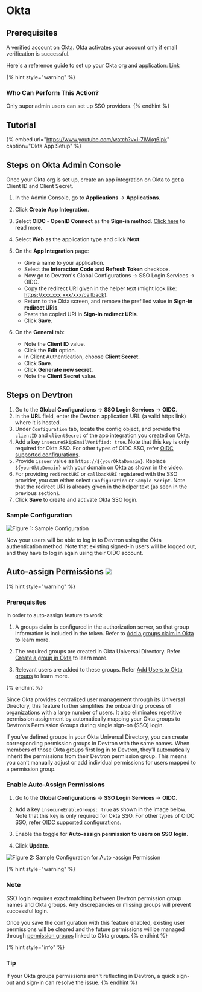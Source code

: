 # Okta

## Prerequisites

A verified account on [Okta](https://www.okta.com/). Okta activates your account only if email verification is successful.

Here's a reference guide to set up your Okta org and application: [Link](https://developer.okta.com/docs/guides/oie-embedded-common-org-setup/go/main/)

{% hint style="warning" %}
### Who Can Perform This Action?
Only super admin users can set up SSO providers.
{% endhint %}

## Tutorial

{% embed url="https://www.youtube.com/watch?v=i-7IWkg6Ipk" caption="Okta App Setup" %}

## Steps on Okta Admin Console

Once your Okta org is set up, create an app integration on Okta to get a Client ID and Client Secret.

1. In the Admin Console, go to **Applications** → **Applications**.

2. Click **Create App Integration**.

3. Select **OIDC - OpenID Connect** as the **Sign-in method**. [Click here](https://www.okta.com/openid-connect/) to read more.

4. Select **Web** as the application type and click **Next**.

5. On the **App Integration** page:
    * Give a name to your application.
    * Select the **Interaction Code** and **Refresh Token** checkbox.
    * Now go to Devtron's Global Configurations → SSO Login Services → OIDC.
    * Copy the redirect URI given in the helper text (might look like: https://xxx.xxx.xxx/xxx/callback).
    * Return to the Okta screen, and remove the prefilled value in **Sign-in redirect URIs**.
    * Paste the copied URI in **Sign-in redirect URIs**.
    * Click **Save**.

6. On the **General** tab:
    * Note the **Client ID** value.
    * Click the **Edit** option.
    * In Client Authentication, choose **Client Secret**.
    * Click **Save**.
    * Click **Generate new secret**.
    * Note the **Client Secret** value.


## Steps on Devtron

1. Go to the **Global Configurations** → **SSO Login Services** → **OIDC**.
2. In the **URL** field, enter the Devtron application URL (a valid https link) where it is hosted.
3. Under `Configuration` tab, locate the config object, and provide the `clientID` and `clientSecret` of the app integration you created on Okta.
4. Add a key `insecureSkipEmailVerified: true`. Note that this key is only required for Okta SSO. For other types of OIDC SSO, refer [OIDC supported configurations](https://dexidp.io/docs/connectors/oidc/).
5. Provide `issuer` value as `https://${yourOktaDomain}`. Replace `${yourOktaDomain}` with your domain on Okta as shown in the video.
6. For providing `redirectURI` or `callbackURI` registered with the SSO provider, you can either select `Configuration` or `Sample Script`. Note that the redirect URI is already given in the helper text (as seen in the previous section).
7. Click **Save** to create and activate Okta SSO login.

### Sample Configuration

![Figure 1: Sample Configuration](https://devtron-public-asset.s3.us-east-2.amazonaws.com/images/global-configurations/sso-login-service/sample-config-okta.jpg)

Now your users will be able to log in to Devtron using the Okta authentication method. Note that existing signed-in users will be logged out, and they have to log in again using their OIDC account.

## Auto-assign Permissions [![](https://devtron-public-asset.s3.us-east-2.amazonaws.com/images/elements/EnterpriseTag.svg)](https://devtron.ai/pricing)

{% hint style="warning" %}
### Prerequisites

In order to auto-assign feature to work

1. A groups claim is configured in the authorization server, so that group information is included in the token. Refer to [Add a groups claim in Okta](https://developer.okta.com/docs/guides/customize-tokens-groups-claim/main/#add-a-groups-claim-for-the-org-authorization-server) to learn more.

2. The required groups are created in Okta Universal Directory. Refer [Create a group in Okta](https://help.okta.com/en-us/content/topics/users-groups-profiles/usgp-groups-create.htm) to learn more.

3. Relevant users are added to these groups. Refer [Add Users to Okta groups](https://support.okta.com/help/s/article/adding-users-to-okta-groups?language=en_US) to learn more.

{% endhint %}

Since Okta provides centralized user management through its Universal Directory, this feature further simplifies the onboarding process of organizations with a large number of users. It also eliminates repetitive permission assignment by automatically mapping your Okta groups to Devtron’s Permission Groups during single sign-on (SSO) login.

If you’ve defined groups in your Okta Universal Directory, you can create corresponding permission groups in Devtron with the same names. When members of those Okta groups first log in to Devtron, they’ll automatically inherit the permissions from their Devtron permission group. This means you can’t manually adjust or add individual permissions for users mapped to a permission group.

### Enable Auto-Assign Permissions

1. Go to the **Global Configurations** → **SSO Login Services** → **OIDC**.

2. Add a key `insecureEnableGroups: true` as shown in the image below. Note that this key is only required for Okta SSO. For other types of OIDC SSO, refer [OIDC supported configurations](https://dexidp.io/docs/connectors/oidc/).

3. Enable the toggle for **Auto-assign permission to users on SSO login**.

4. Click **Update**.

![Figure 2: Sample Configuration for Auto -assign Permission](https://devtron-public-asset.s3.us-east-2.amazonaws.com/images/global-configurations/sso-login-service/okta-sample-config-auto-assign.jpg)

{% hint style="warning" %}
### Note
SSO login requires exact matching between Devtron permission group names and Okta groups. Any discrepancies or missing groups will prevent successful login.

Once you save the configuration with this feature enabled, existing user permissions will be cleared and the future permissions will be managed through [permission groups](../permission-groups.md) linked to Okta groups.
{% endhint %}

{% hint style="info" %}
### Tip
If your Okta groups permissions aren't reflecting in Devtron, a quick sign-out and sign-in can resolve the issue.
{% endhint %}
